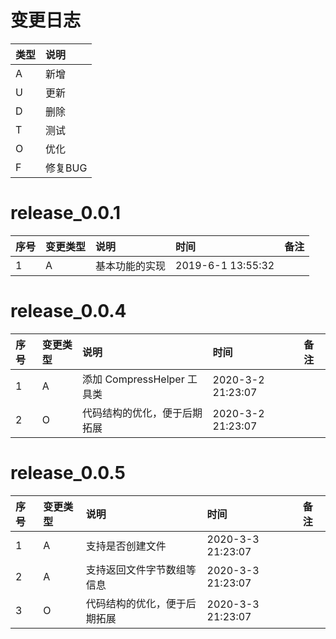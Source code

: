# 变更日志

| 类型 | 说明 |
|:----|:----|
| A | 新增 |
| U | 更新 |
| D | 删除 |
| T | 测试 |
| O | 优化 |
| F | 修复BUG |

# release_0.0.1

| 序号 | 变更类型 | 说明 | 时间 | 备注 |
|:---|:---|:---|:---|:--|
| 1 | A | 基本功能的实现 | 2019-6-1 13:55:32 | |

# release_0.0.4

| 序号 | 变更类型 | 说明 | 时间 | 备注 |
|:---|:---|:---|:---|:--|
| 1 | A | 添加 CompressHelper 工具类 | 2020-3-2 21:23:07 | |
| 2 | O | 代码结构的优化，便于后期拓展 | 2020-3-2 21:23:07 | |

# release_0.0.5

| 序号 | 变更类型 | 说明 | 时间 | 备注 |
|:---|:---|:---|:---|:--|
| 1 | A | 支持是否创建文件 | 2020-3-3 21:23:07 | |
| 2 | A | 支持返回文件字节数组等信息 | 2020-3-3 21:23:07 | |
| 3 | O | 代码结构的优化，便于后期拓展 | 2020-3-3 21:23:07 | |